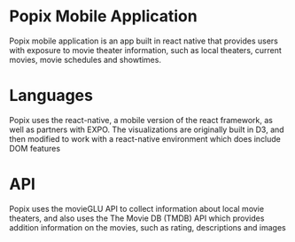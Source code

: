 # Popix Mobile Application

Popix mobile application is an app built in react native that provides users with exposure to movie theater information, such as local theaters, current movies, movie schedules and showtimes.


# Languages

Popix uses the react-native, a mobile version of the react framework, as well as partners with EXPO. The visualizations are originally built in D3, and then modified to work with a react-native environment which does include DOM features

# API

Popix uses the movieGLU API to collect information about local movie theaters, and also uses the The Movie DB (TMDB) API which provides addition information on the movies, such as rating, descriptions and images

